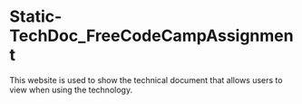 # Static-TechDoc_FreeCodeCampAssignment
This website is used to show the technical document that allows users to view when using the technology.
